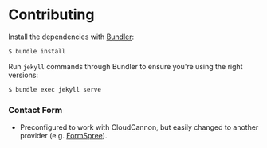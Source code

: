 # Contributing

Install the dependencies with [Bundler](http://bundler.io/):

~~~bash
$ bundle install
~~~

Run `jekyll` commands through Bundler to ensure you're using the right versions:

~~~bash
$ bundle exec jekyll serve
~~~

### Contact Form

* Preconfigured to work with CloudCannon, but easily changed to another provider (e.g. [FormSpree](https://formspree.io/)).
